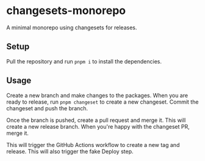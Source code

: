 # changesets-monorepo

A minimal monorepo using changesets for releases.

## Setup

Pull the repository and run `pnpm i` to install the dependencies.

## Usage

Create a new branch and make changes to the packages. When you are ready to release, run `pnpm changeset` to create a new changeset. Commit the changeset and push the branch.

Once the branch is pushed, create a pull request and merge it. This will create a new release branch. When you're happy with the changeset PR, merge it.

This will trigger the GitHub Actions workflow to create a new tag and release. This will also trigger the fake Deploy step.
